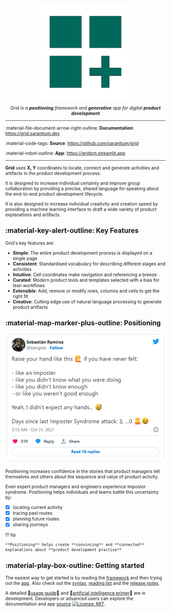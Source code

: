 <p align="center">
  <a><img src="assets\icon-teal-300px.png" alt="Grid"></a>
</p>
<p align="center">
    <em>Grid is a <b>positioning</b> framework and <b>generative</b> app for digital  <b>product development</b></em>
</p>

---

:material-file-document-arrow-right-outline: **Documentation**: <a href="https://grid.sarantium.dev" target="_blank">https://grid.sarantium.dev</a>

:material-code-tags: **Source**: <a href="https://github.com/sarantium/grid" target="_blank">https://github.com/sarantium/grid</a>

:material-robot-outline: **App**: <a href="https://gridpm.streamlit.app" target="_blank">https://gridpm.streamlit.app</a>

---

**Grid** uses **X, Y** coordinates to locate, connect and generate activities and artifacts in the product development process.

It is designed to increase individual certainty and improve group collaboration by providing a precise, shared language for speaking about the end-to-end product development lifecycle.

It is also designed to increase individual creativity and creation speed by providing a machine learning interface to draft a wide variety of product explanations and artifacts.

## :material-key-alert-outline: Key Features

Grid's key features are:

- **Simple**: The entire product development process is displayed on a single page
- **Consistent**: Standardised vocabulary for describing different stages and activities
- **Intuitive**: Cell coordinates make navigation and referencing a breeze
- **Curated**: Modern product tools and templates selected with a bias for lean workflows
- **Extensible**: Add, remove or modify rows, columns and cells to get the right fit
- **Creative**: Cutting edge use of natural language processing to generate product artifacts

## :material-map-marker-plus-outline: Positioning

<p style="text-align: center"><img src="./assets/impostor.png"></p>

Positioning increases confidence in the stories that product managers tell themselves and others about the sequence and value of product activity.

Even expert product managers and engineers experience impostor syndrome. Positioning helps individuals and teams battle this uncertainty by:

- [x] locating current activity
- [x] tracing past routes
- [x] planning future routes
- [x] sharing journeys

!!! tip

    **Positioning** helps create **convincing** and **connected** explanations about **product development practice**

## :material-play-box-outline: Getting started

The easiest way to get started is by reading the [framework](table.md) and then trying out the [app](https://gridpm.streamlit.app). Also check out the [syntax](syntax.md), [reading list](reading-list.md) and the [release notes](release-notes.md).

A detailed 🚧[usage guide](usage.md)🚧 and 🚧[artificial intelligence primer](artificial_intelligence.md)🚧 are in development. Developers or advanced users can explore the documentation and app [source](https://github.com/sarantium/grid) [![License: MIT](https://img.shields.io/badge/License-MIT-yellow.svg)](./license.md).
